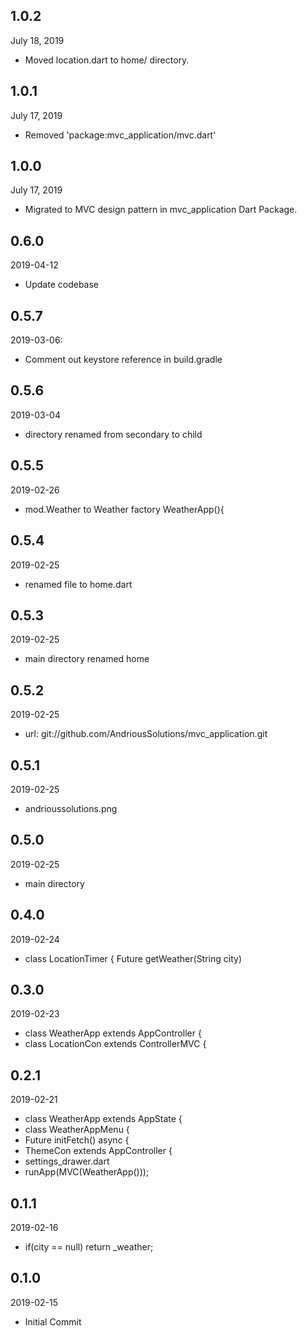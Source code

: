 ## 1.0.2
 July 18, 2019
- Moved location.dart to home/ directory.

## 1.0.1
 July 17, 2019
- Removed 'package:mvc_application/mvc.dart'

## 1.0.0
 July 17, 2019
- Migrated to MVC design pattern in mvc_application Dart Package.

## 0.6.0
 2019-04-12
- Update codebase 

## 0.5.7
 2019-03-06:
- Comment out keystore reference in build.gradle

## 0.5.6
 2019-03-04
- directory renamed from secondary to child

## 0.5.5
 2019-02-26
- mod.Weather to Weather  factory WeatherApp(){

## 0.5.4
 2019-02-25
- renamed file to home.dart
 
## 0.5.3
 2019-02-25
- main directory renamed home

## 0.5.2
 2019-02-25
- url: git://github.com/AndriousSolutions/mvc_application.git

## 0.5.1
 2019-02-25
- andrioussolutions.png

## 0.5.0
 2019-02-25
- main directory 

## 0.4.0
 2019-02-24
- class LocationTimer { Future<void> getWeather(String city)   

## 0.3.0
 2019-02-23
- class WeatherApp extends AppController {
- class LocationCon extends ControllerMVC {

## 0.2.1
 2019-02-21
- class WeatherApp extends AppState {   
- class WeatherAppMenu {
- Future<void> initFetch() async {
- ThemeCon extends AppController {
- settings_drawer.dart
- runApp(MVC(WeatherApp()));

## 0.1.1
 2019-02-16
- if(city == null) return _weather;

## 0.1.0
 2019-02-15
- Initial Commit
